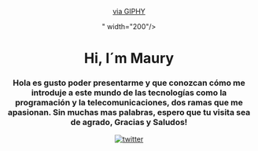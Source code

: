 <div id="header" align="center">
	<ing src="<iframe src="https://giphy.com/embed/l3vQXGZtqwRo1Zbe8" width="480" height="288" frameBorder="0" class="giphy-embed" allowFullScreen></iframe><p><a href="https://giphy.com/gifs/animation-internet-l3vQXGZtqwRo1Zbe8">via GIPHY</a></p>" width="200"/>
	<h1 align="center">Hi, I´m Maury</h1>
	<h3 align="center"> Hola es gusto poder presentarme y que conozcan cómo me introduje a este mundo de las tecnologías como la programación y la 				telecomunicaciones, dos ramas que me apasionan. Sin muchas mas palabras, espero que tu visita sea de agrado, Gracias y Saludos!
	</h3>
</div>
<div id="header" align="center">
	<a href="https://img.shields.io/twitter/url?style=flat-square" target="_blank">
	<img src="https://img.shields.io/twitter/url?style=flat-square" alt="twitter" />
</div>

